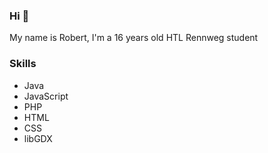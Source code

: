 ### Hi 👋
My name is Robert, I'm a 16 years old HTL Rennweg student

### Skills
- Java
- JavaScript
- PHP
- HTML
- CSS
- libGDX
<!--
**RobertUNF/RobertUNF** is a ✨ _special_ ✨ repository because its `README.md` (this file) appears on your GitHub profile.

Here are some ideas to get you started:

- 🔭 I’m currently working on ...
- 🌱 I’m currently learning ...
- 👯 I’m looking to collaborate on ...
- 🤔 I’m looking for help with ...
- 💬 Ask me about ...
- 📫 How to reach me: ...
- 😄 Pronouns: ...
- ⚡ Fun fact: ...
-->
